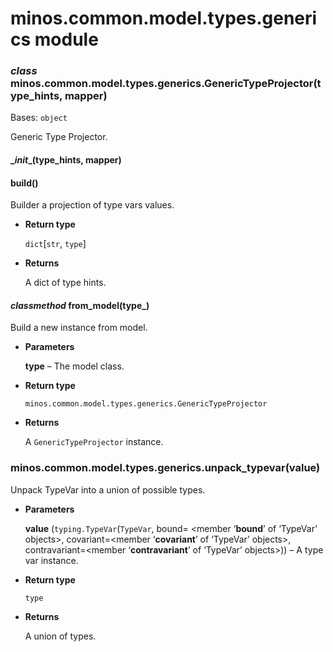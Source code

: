 # minos.common.model.types.generics module


### _class_ minos.common.model.types.generics.GenericTypeProjector(type_hints, mapper)
Bases: `object`

Generic Type Projector.


#### \__init__(type_hints, mapper)

#### build()
Builder a projection of type vars values.


* **Return type**

    `dict`[`str`, `type`]



* **Returns**

    A dict of type hints.



#### _classmethod_ from_model(type_)
Build a new instance from model.


* **Parameters**

    **type** – The model class.



* **Return type**

    `minos.common.model.types.generics.GenericTypeProjector`



* **Returns**

    A `GenericTypeProjector` instance.



### minos.common.model.types.generics.unpack_typevar(value)
Unpack TypeVar into a union of possible types.


* **Parameters**

    **value** (`typing.TypeVar`(`TypeVar`, bound= <member ‘__bound__’ of ‘TypeVar’ objects>, covariant=<member ‘__covariant__’ of ‘TypeVar’ objects>, contravariant=<member ‘__contravariant__’ of ‘TypeVar’ objects>)) – A type var instance.



* **Return type**

    `type`



* **Returns**

    A union of types.
